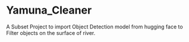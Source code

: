 # Yamuna_Cleaner
A Subset Project to import Object Detection model from hugging face to Filter objects on the surface of river.
